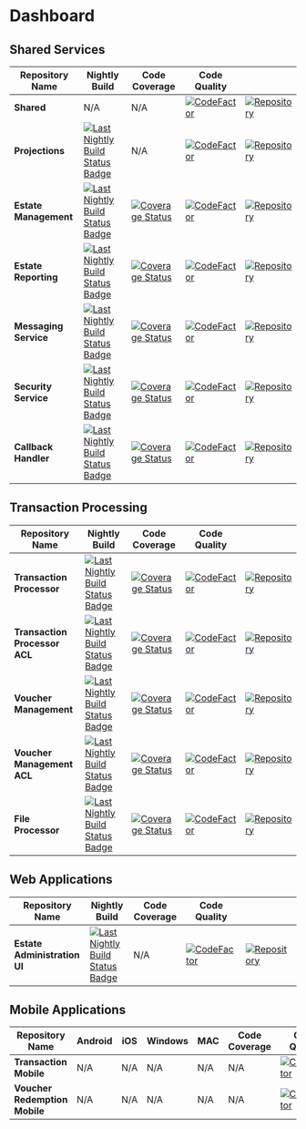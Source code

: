 # Dashboard

## Shared Services
|Repository Name|Nightly Build|Code Coverage |Code Quality||
| --- | --- | --- | --- | --- |
| **Shared** | N/A | N/A |[![CodeFactor](https://www.codefactor.io/repository/github/transactionprocessing/shared/badge)](https://www.codefactor.io/repository/github/transactionprocessing/shared) | [![Repository](https://img.shields.io/badge/github-repo-green)](https://github.com/TransactionProcessing/Shared)|
| **Projections** | [![Last Nightly Build Status Badge](https://github.com/TransactionProcessing/EventStoreProjections/workflows/Nightly%20Build/badge.svg)](https://github.com/TransactionProcessing/EventStoreProjections/actions?query=workflow%3A%22Nightly+Build%22) | N/A |[![CodeFactor](https://www.codefactor.io/repository/github/transactionprocessing/eventstoreprojections/badge?s=1a51da1592f153d197e962ba38d9ab93eb9eabc7)](https://www.codefactor.io/repository/github/transactionprocessing/eventstoreprojections) | [![Repository](https://img.shields.io/badge/github-repo-green)](https://github.com/TransactionProcessing/eventstoreprojections)|
| **Estate Management** |[![Last Nightly Build Status Badge](https://github.com/TransactionProcessing/EstateManagement/workflows/Nightly%20Build/badge.svg)](https://github.com/TransactionProcessing/EstateManagement/actions?query=workflow%3A%22Nightly+Build%22) |[![Coverage Status](https://coveralls.io/repos/github/StuartFerguson/EstateManagement/badge.svg)](https://coveralls.io/github/StuartFerguson/EstateManagement) | [![CodeFactor](https://www.codefactor.io/repository/github/transactionprocessing/estatemanagement/badge)](https://www.codefactor.io/repository/github/transactionprocessing/estatemanagement) | [![Repository](https://img.shields.io/badge/github-repo-green)](https://github.com/TransactionProcessing/EstateManagement)|
| **Estate Reporting** | [![Last Nightly Build Status Badge](https://github.com/TransactionProcessing/EstateReporting/workflows/Nightly%20Build/badge.svg)](https://github.com/TransactionProcessing/EstateReporting/actions?query=workflow%3A%22Nightly+Build%22)|[![Coverage Status](https://coveralls.io/repos/github/StuartFerguson/EstateReporting/badge.svg?branch=master)](https://coveralls.io/github/StuartFerguson/EstateReporting?branch=master) | [![CodeFactor](https://www.codefactor.io/repository/github/transactionprocessing/estatereporting/badge)](https://www.codefactor.io/repository/github/transactionprocessing/estatereporting) | [![Repository](https://img.shields.io/badge/github-repo-green)](https://github.com/TransactionProcessing/EstateReporting) |
| **Messaging Service** | [![Last Nightly Build Status Badge](https://github.com/TransactionProcessing/Messaging/workflows/Nightly%20Build/badge.svg)](https://github.com/TransactionProcessing/Messaging/actions?query=workflow%3A%22Nightly+Build%22)|[![Coverage Status](https://coveralls.io/repos/github/StuartFerguson/Messaging/badge.svg)](https://coveralls.io/github/StuartFerguson/Messaging) | [![CodeFactor](https://www.codefactor.io/repository/github/transactionprocessing/messaging/badge)](https://www.codefactor.io/repository/github/transactionprocessing/messaging) |[![Repository](https://img.shields.io/badge/github-repo-green)](https://github.com/TransactionProcessing/Messaging) |
| **Security Service** | [![Last Nightly Build Status Badge](https://github.com/TransactionProcessing/SecurityService/workflows/Nightly%20Build/badge.svg)](https://github.com/TransactionProcessing/SecurityService/actions?query=workflow%3A%22Nightly+Build%22)|[![Coverage Status](https://coveralls.io/repos/github/StuartFerguson/SecurityService/badge.svg?branch=master)](https://coveralls.io/github/StuartFerguson/SecurityService?branch=master) | [![CodeFactor](https://www.codefactor.io/repository/github/transactionprocessing/securityservice/badge)](https://www.codefactor.io/repository/github/transactionprocessing/securityservice) | [![Repository](https://img.shields.io/badge/github-repo-green)](https://github.com/TransactionProcessing/SecurityService) |
| **Callback Handler** | [![Last Nightly Build Status Badge](https://github.com/TransactionProcessing/CallbackHandler/workflows/Nightly%20Build/badge.svg)](https://github.com/TransactionProcessing/CallbackHandler/actions?query=workflow%3A%22Nightly+Build%22)|[![Coverage Status](https://coveralls.io/repos/github/StuartFerguson/CallbackHandler/badge.svg?branch=master)](https://coveralls.io/github/StuartFerguson/CallbackHandler?branch=master) | [![CodeFactor](https://www.codefactor.io/repository/github/transactionprocessing/callbackhandler/badge)](https://www.codefactor.io/repository/github/transactionprocessing/callbackhandler) | [![Repository](https://img.shields.io/badge/github-repo-green)](https://github.com/TransactionProcessing/CallbackHandler) |

## Transaction Processing
|Repository Name|Nightly Build|Code Coverage |Code Quality||
| --- | --- | --- | --- | --- |
| **Transaction Processor** | [![Last Nightly Build Status Badge](https://github.com/TransactionProcessing/TransactionProcessor/workflows/Nightly%20Build/badge.svg)](https://github.com/TransactionProcessing/TransactionProcessor/actions?query=workflow%3A%22Nightly+Build%22)|[![Coverage Status](https://coveralls.io/repos/github/StuartFerguson/TransactionProcessor/badge.svg)](https://coveralls.io/github/StuartFerguson/TransactionProcessor) | [![CodeFactor](https://www.codefactor.io/repository/github/transactionprocessing/transactionprocessor/badge)](https://www.codefactor.io/repository/github/transactionprocessing/transactionprocessor) | [![Repository](https://img.shields.io/badge/github-repo-green)](https://github.com/TransactionProcessing/TransactionProcessor) |
| **Transaction Processor ACL** | [![Last Nightly Build Status Badge](https://github.com/TransactionProcessing/TransactionProcessorACL/workflows/Nightly%20Build/badge.svg)](https://github.com/TransactionProcessing/TransactionProcessorACL/actions?query=workflow%3A%22Nightly+Build%22)|[![Coverage Status](https://coveralls.io/repos/github/StuartFerguson/TransactionProcessorACL/badge.svg)](https://coveralls.io/github/StuartFerguson/TransactionProcessorACL) | [![CodeFactor](https://www.codefactor.io/repository/github/transactionprocessing/transactionprocessoracl/badge)](https://www.codefactor.io/repository/github/transactionprocessing/transactionprocessoracl)|[![Repository](https://img.shields.io/badge/github-repo-green)](https://github.com/TransactionProcessing/TransactionProcessorACL) |
| **Voucher Management** | [![Last Nightly Build Status Badge](https://github.com/TransactionProcessing/VoucherManagement/workflows/Nightly%20Build/badge.svg)](https://github.com/TransactionProcessing/VoucherManagement/actions?query=workflow%3A%22Nightly+Build%22)|[![Coverage Status](https://coveralls.io/repos/github/StuartFerguson/VoucherManagement/badge.svg)](https://coveralls.io/github/StuartFerguson/VoucherManagement) | [![CodeFactor](https://www.codefactor.io/repository/github/transactionprocessing/vouchermanagement/badge)](https://www.codefactor.io/repository/github/transactionprocessing/vouchermanagement) |[![Repository](https://img.shields.io/badge/github-repo-green)](https://github.com/TransactionProcessing/VoucherManagement) |
| **Voucher Management ACL** | [![Last Nightly Build Status Badge](https://github.com/TransactionProcessing/VoucherManagementACL/workflows/Nightly%20Build/badge.svg)](https://github.com/TransactionProcessing/VoucherManagementACL/actions?query=workflow%3A%22Nightly+Build%22)|[![Coverage Status](https://coveralls.io/repos/github/StuartFerguson/VoucherManagementACL/badge.svg)](https://coveralls.io/github/StuartFerguson/VoucherManagementACL) | [![CodeFactor](https://www.codefactor.io/repository/github/transactionprocessing/vouchermanagementacl/badge)](https://www.codefactor.io/repository/github/transactionprocessing/vouchermanagementacl) |[![Repository](https://img.shields.io/badge/github-repo-green)](https://github.com/TransactionProcessing/VoucherManagementACL) |
| **File Processor** | [![Last Nightly Build Status Badge](https://github.com/TransactionProcessing/FileProcessor/workflows/Nightly%20Build/badge.svg)](https://github.com/TransactionProcessing/FileProcessor/actions?query=workflow%3A%22Nightly+Build%22)|[![Coverage Status](https://coveralls.io/repos/github/StuartFerguson/FileProcessor/badge.svg)](https://coveralls.io/github/StuartFerguson/FileProcessor) | [![CodeFactor](https://www.codefactor.io/repository/github/transactionprocessing/fileprocessor/badge)](https://www.codefactor.io/repository/github/transactionprocessing/fileprocessor)| [![Repository](https://img.shields.io/badge/github-repo-green)](https://github.com/TransactionProcessing/FileProcessor) |


## Web Applications

|Repository Name|Nightly Build|Code Coverage |Code Quality||
| --- | --- | --- | --- | --- |
| **Estate Administration UI** | [![Last Nightly Build Status Badge](https://github.com/TransactionProcessing/EstateAdministrationUI/workflows/Nightly%20Build/badge.svg)](https://github.com/TransactionProcessing/EstateAdministrationUI/actions?query=workflow%3A%22Nightly+Build%22)| N/A | [![CodeFactor](https://www.codefactor.io/repository/github/transactionprocessing/estateadministrationui/badge)](https://www.codefactor.io/repository/github/transactionprocessing/estateadministrationui) | [![Repository](https://img.shields.io/badge/github-repo-green)](https://github.com/TransactionProcessing/EstateAdministrationUI)

## Mobile Applications
|Repository Name|Android|iOS|Windows|MAC|Code Coverage |Code Quality||
| --- | --- | --- | --- | --- |--- |--- |--- |
| **Transaction Mobile** | N/A | N/A | N/A|N/A|N/A| [![CodeFactor](https://www.codefactor.io/repository/github/transactionprocessing/transactionmobile/badge)](https://www.codefactor.io/repository/github/transactionprocessing/transactionmobile)  |[![Repository](https://img.shields.io/badge/github-repo-green)](https://github.com/TransactionProcessing/TransactionMobile) |
| **Voucher Redemption Mobile** | N/A | N/A | N/A|N/A|N/A| [![CodeFactor](https://www.codefactor.io/repository/github/transactionprocessing/voucherredemptionmobile/badge)](https://www.codefactor.io/repository/github/transactionprocessing/voucherredemptionmobile) |[![Repository](https://img.shields.io/badge/github-repo-green)](https://github.com/TransactionProcessing/VoucherRedemptionMobile) |




